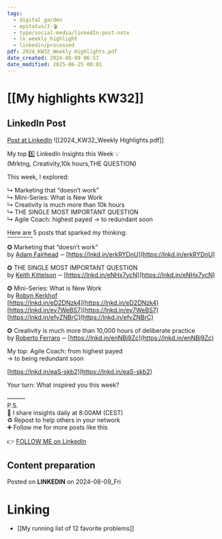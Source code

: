 ```yaml
---
tags:
  - digital_garden
  - epstatus/2-🪴
  - type/social-media/linkedIn-post-note
  - ln_weekly_highlight
  - linkedin/processed
pdf: 2024_KW32_Weekly Highlights.pdf
date_created: 2024-08-09 06:57
date_modified: 2025-06-25 00:01
---
```

# [[My highlights KW32]]

## LinkedIn Post

[Post at LinkedIn](https://www.linkedin.com/posts/sebastiankamilli_5-highlights-in-kw322024-ugcPost-7227554610981355520-Sxtc?utm_source=share&utm_medium=member_desktop)
![[2024_KW32_Weekly Highlights.pdf]]
  
My top 5️⃣ LinkedIn Insights this Week 💡  
(Mrktng, Creativity,10k hours,THE QUESTION)  
  
This week, I explored:  
  
↳ Marketing that “doesn’t work”  
↳ Mini-Series: What is New Work  
↳ Creativity is much more than 10k hours  
↳ THE SINGLE MOST IMPORTANT QUESTION  
↳ Agile Coach: highest payed → to redundant soon  
  
Here are 5 posts that sparked my thinking:  
‾‾‾‾‾‾‾‾  
✪ Marketing that “doesn’t work”  
by [Adam Fairhead](https://www.linkedin.com/in/adamfairhead/) ─ [https://lnkd.in/erkRYDnU](https://lnkd.in/erkRYDnU)  
  
✪ THE SINGLE MOST IMPORTANT QUESTION  
by [Keith Kittelson](https://www.linkedin.com/in/keithkittelson/) ─ [https://lnkd.in/eNHx7ycN](https://lnkd.in/eNHx7ycN)  
  
✪ Mini-Series: What is New Work  
by [Robyn Kerkhof](https://www.linkedin.com/in/robyn-kerkhof/)  
[https://lnkd.in/eD2DNzk4](https://lnkd.in/eD2DNzk4)  
[https://lnkd.in/ey7WeBS7](https://lnkd.in/ey7WeBS7)  
[https://lnkd.in/efvZNBrC](https://lnkd.in/efvZNBrC)  
  
✪ Creativity is much more than 10,000 hours of deliberate practice  
by [Roberto Ferraro](https://www.linkedin.com/in/ferraroroberto/) ─ [https://lnkd.in/enNBj9Zc](https://lnkd.in/enNBj9Zc)  
  
My top: Agile Coach: from highest payed  
→ to being redundant soon  
  
[https://lnkd.in/eaS-skb2](https://lnkd.in/eaS-skb2)  
  
Your turn: What inspired you this week?  
  
———  
P.S.  
🔔 I share insights daily at 8:00AM (CEST)  
♻ Repost to help others in your network  
➕ Follow me for more posts like this

👉 [FOLLOW ME on LinkedIn](https://www.linkedin.com/comm/mynetwork/discovery-see-all?usecase=PEOPLE_FOLLOWS&followMember=sebastiankamilli)

## Content preparation

Posted on **LINKEDIN** on 2024-08-09_Fri

# Linking

+ [[My running list of 12 favorite problems]]